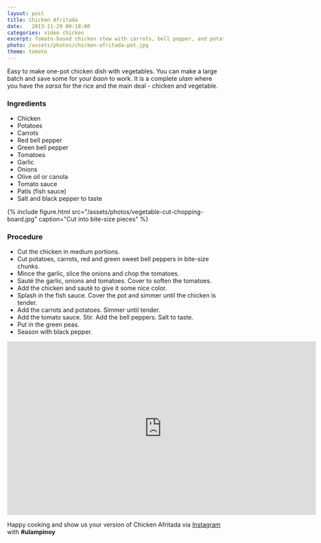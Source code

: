 ```yaml
---
layout: post
title: Chicken Afritada
date:   2013-11-29 00:18:00
categories: video chicken
excerpt: Tomato-based chicken stew with carrots, bell pepper, and potatoes.
photo: /assets/photos/chicken-afritada-pot.jpg
theme: tomato
---
```


Easy to make one-pot chicken dish with vegetables. You can make a large batch and save some for your *baon* to work. It is a complete *ulam* where you have the *sarsa* for the rice and the main deal - chicken and vegetable.


### Ingredients

* Chicken
* Potatoes
* Carrots
* Red bell pepper
* Green bell pepper
* Tomatoes
* Garlic
* Onions
* Olive oil or canola
* Tomato sauce
* Patis (fish sauce)
* Salt and black pepper to taste

{% include figure.html src="/assets/photos/vegetable-cut-chopping-board.jpg" caption="Cut into bite-size pieces" %}

### Procedure

* Cut the chicken in medium portions.
* Cut potatoes, carrots, red and green sweet bell peppers in bite-size chunks.
* Mince the garlic, slice the onions and chop the tomatoes.
* Sauté the garlic, onions and tomatoes. Cover to soften the tomatoes.
* Add the chicken and sauté to give it some nice color.
* Splash in the fish sauce. Cover the pot and simmer until the chicken is tender.
* Add the carrots and potatoes. Simmer until tender.
* Add the tomato sauce. Stir. Add the bell peppers. Salt to taste.
* Put in the green peas.
* Season with black pepper.

<div class="video-holder">
	<iframe width="720" height="405" src="https://www.youtube.com/embed/YKF7N-6_PuI?rel=0&amp;showinfo=0" frameborder="0" allowfullscreen></iframe>
</div>

Happy cooking and show us your version of Chicken Afritada via [Instagram](https://instagram.com/ulampinoy/) with **#ulampinoy**

